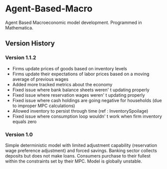# Agent-Based-Macro
Agent Based Macroeconomic model development. Programmed in Mathematica. 

## Version History
### Version 1.1.2
- Firms update prices of goods based on inventory levels
- Firms update their expectations of labor prices based on a moving average of previous wages
- Added more tracked metrics about the economy
- Fixed issue where bank balance sheets weren' t updating properly
- Fixed issue where reservation wages weren' t updating properly
- Fixed issue where cash holdings are going negative for households (due to improper MPC calculations)
- Allowed inventory to persist through time (ref : InventorySpoilage)
- Fixed issue where consumption loop wouldn' t work when firm inventory equals zero

### Version 1.0
Simple deterministic model with limited adjustment capability (reservation wage preference adjustment) and forced savings. Banking sector collects deposits but does not make loans. Consumers purchase to their fullest within the constraints set by their MPC. Model is globally unstable. 

